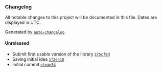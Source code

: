 ### Changelog

All notable changes to this project will be documented in this file. Dates are displayed in UTC.

Generated by [`auto-changelog`](https://github.com/CookPete/auto-changelog).

#### Unreleased

- Submit first usable version of the library [`375cf8d`](https://github.com/krzksz/any-elements/commit/375cf8d402fe7c28494f93deb9d0883f2ff0c65f)
- Saving initial idea [`1f2e410`](https://github.com/krzksz/any-elements/commit/1f2e410fc217b10a0a5f781afe4376ddafca33d2)
- Initial commit [`efeae34`](https://github.com/krzksz/any-elements/commit/efeae347aa1fa514d255446b5367eb221397bc2a)
